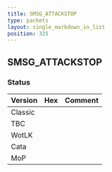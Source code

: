 ```yaml
---
title: SMSG_ATTACKSTOP
type: packets
layout: single_markdown_in_list
position: 325
---
```


## SMSG_ATTACKSTOP

### Status

Version | Hex | Comment
---------- | ---------- | ---------- 
Classic |  |  
TBC |  |  
WotLK |  |  
Cata |  |  
MoP |  |  